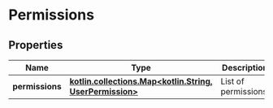 
# Permissions

## Properties
Name | Type | Description | Notes
------------ | ------------- | ------------- | -------------
**permissions** | [**kotlin.collections.Map&lt;kotlin.String, UserPermission&gt;**](UserPermission.md) | List of permissions. |  [optional] [readonly]



